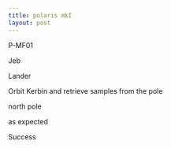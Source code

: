 ```yaml
---
title: polaris mkI
layout: post
---
```


P-MF01

Jeb

Lander

Orbit Kerbin and retrieve samples from the pole

north pole

as expected

Success
